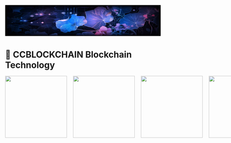 <!-- Background github cover with short introduction down below -->
<img src="https://github.com/Theropodr/Theropodr/blob/main/assets/RavenVanillaPhoenix.jpg" />

# 💫 CCBLOCKCHAIN Blockchain Technology

<div style="display: flex; justify-content: space-between;">
<img width="200" height="200" src="https://media.giphy.com/media/v1.Y2lkPTc5MGI3NjExMTB5NDJka255N3h4aGl1M2c0MzVnc3dmNDd5cXczZGN0dGN5OG00cSZlcD12MV9zdGlja2Vyc19zZWFyY2gmY3Q9cw/DdpmhAQpQZzwHSrQ3f/giphy.gif" style="margin-right: 20px;" />
<img width="200" height="200" src="https://media.giphy.com/media/7XPaG6ifhXK8Og4m6w/giphy.gif?cid=790b761110y42dkny7xxhiu3g435gswf47yqw3dcttcy8m4q&ep=v1_stickers_search&rid=giphy.gif&ct=s" style="margin-right: 20px;" />
<img width="200" height="200" src="https://media.giphy.com/media/sMxhudBF8BeWeCeBZQ/giphy.gif?cid=ecf05e47dcmgjkxudnszjfxjg1s05vgxjmzvq5mprbdwt8j4&ep=v1_stickers_search&rid=giphy.gif&ct=s" style="margin-right: 20px;" />
<img width="200" height="200" src="https://media.giphy.com/media/SaF7u0ujVP8Ke6eTlr/giphy.gif?cid=ecf05e473acc4cj8dze804embwwjr1lspqazakwcgy733v0j&ep=v1_stickers_search&rid=giphy.gif&ct=s" style="margin-right: 20px;" />

<!-- Intro tp Blockchain -->
# 💫 Blockchain 101

What is blockchain?
Blockchain technology is an advanced database mechanism that allows transparent information sharing within a business network. A blockchain database stores data in blocks that are linked together in a chain.

What is blockchain and how does it work?
First and foremost, blockchain is a public electronic ledger built around a P2P system that can be openly shared among disparate users to create an unchangeable record of transactions, each time-stamped and linked to the previous one. Every time a set of transactions is added, that data becomes another block in the chain (hence, the name).

Blockchain can only be updated by consensus between participants in the system, and once new data is entered it can never be erased. It is a write-once, append-many technology, making it a verifiable and auditable record of each and every transaction.

While it has great potential, blockchain technology development is still early days; CIOs and their business counterparts should expect setbacks in deploying the technology, including the real possibility of serious bugs in the software used atop blockchain. And as some companies have already discovered, it's not the be-all solution to many tech problems.

Blockchain standards organizations, universities and start-ups have proposed newer consensus protocols and methods for spreading out the computational and data storage workload to enable greater transactional throughput and overall scalability – a persistent problem for blockchain.  And the Linux Foundation’s Hyperledger Project has created modular tools for building out blockchain collaboration networks.

While some industry groups are working toward standardizing versions of blockchain software, there are also hundreds of startups working on their own versions of the distributed ledger technology.

<!-- Table of Contents down below are the lessons -->
# 📊 Table of Contents

- [Introduction](#introduction) 
- [Lesson](#lesson)           
- [Final Project](#final-project) 
- [Contributing](#contributing)           
- [License](#licensee)   
- [Acknowledgements](#acknowledgements) 
- [FAQ](#faq)       
- [Changelog](#changelogs)   

<!-- Introduction page -->
## [Introduction](#introduction)
This repository contains source code for CCBLOCKCHAIN "Blockchain Technology basic essentials that focuses on Basic and Intermediate concepts, codes and algorithm for Blockchain development.

#### ✨ Course Description:
This course is a advance topic that I've created in my own knowledge and source of collective information - Fundamentals of Programming is required. The course covers advanced topics in Blockchain development to train students in developing decentralize application. Topics to be covered include history of blockchain technology, consensus algorithm, solidity, dApp, EVM, Ethereum, Bitcoin, Solana, Chainlink, and many more.

#### ✨ Course outcomes:
At the end of the course, the student must be able to: 
1. Basic and advance understanding of blockchain development
2. Create a smart contract using solidity
3. Implement Object-Oriented in program design
4. Create and document decentralize application that uses a consensus algorithm

###### ⚡ Course Outline: [Introduction to blockchain technologies ](https://www.coursera.org/learn/introduction-blockchain-technologies) 

## [Lesson](#lesson)              

### CCBLOCKCHAIN Table lecture
#### Course Outline and Timeframe

<!-- Background github cover with short introduction down below 

| Week No. | Date Coverage | Topic                                                | Reference                                                                                           |
|----------|---------------|------------------------------------------------------|-----------------------------------------------------------------------------------------------------|
| 1        | April 6       | Class Orientation                                   | Course Syllabus                                                                                     |  
|          |               | - Ø University Mission & Vision                     |                                                                                                     | 
|          |               | - Ø College Mission & Vision                        |                                                                                                     |   
|          |               | - Ø Course Syllabi                                  |                                                                                                     |  
|          |               | - Ø Lab Guidelines and Safety Review                |                                                                                                     |
| 2        | April 6       | Arrays                                               | Chapter 8&9 Java Programming Eight Edition, Farrell, Joyce                                        |    
| 3        | April 13      | File and String manipulation                         | Chapter 7&13 Java Programming Eight Edition, Farrell, Joyce                                       |
| 4        | April 20      | Recursion                                            | Chapter 2 Introduction to Programming in Java: An Interdisciplinary Approach, 2nd Edition, Robert Sedgewick |
|          | April 27      |                                                      | Chapter 13 Java Programming: From Problem Analysis to Program Design, Fifth Edition, Malik, DS     |
| 5        | May 4         | Regular Expression                                   | Chapter 30 Java: The Complete Reference Tenth Edition, Schildt, Herbert, 2018                     |
| 6        | May 11        | Introduction to Classes                              | Chapter 3 Java Programming Eight Edition, Farrell, Joyce                                          |
| 7        | May 18        | Composition, objects, and classes                    | Chapter 3 Introduction to Programming in Java: An Interdisciplinary Approach, 2nd Edition, Robert Sedgewick |
| 8        | May 25        | Instance method Inheritance Polymorphism             | Chapter 10 Java Programming: From Problem Analysis to Program Design, Fifth Edition, Malik, DS     |
| 9        | June 1        | Introduction to Swing package                        | Chapter 14 Java Programming Eight Edition, Farrell, Joyce                                         |
| 10       | June 8        | Interfaces and event-driven programming              | Chapter 10 Core Java: Volume II Advanced Features Tenth Edition, Hortsmann, Cay S., 2017           |
| 11       | June 15       | Threads                                              | Chapter 11 Java: The Complete Reference Tenth Edition, Schildt, Herbert, 2018                     |
| 12       | June 22       | Runnable interface Synchronization                   | Chapter 11 Core Java: Volume II Advanced Features Tenth Edition, Hortsmann, Cay S., 2017           |
| 13       | June 29        | Course Synthesis & Final Examination                 |                                                                                                     |
-->

#### 👷 SUGGESTED READINGS, VIDEOS AND REFERENCES 📓

* EatTheBlocks - Julien Klepatch
* Dapp University - Greggory
* FreecodeCamp Web3 Blockchain Tutorial
* TheBlockchainCoders - Daulat Hussain
* IBM Technology - They will teach you some awesome stuff
* Hyperledger Technology - Best yt for learning corporate blockchain, learn hyperledger fabric
* CS50 - Harvard University - I currently studying here
* Patrick Collins - He is really good on teaching smart contract Audit
* Ivan on Tech - If you're a fan for Cryptocurrency and News, following him is a must. He has this awesome Blockchain company called Moralis
* Solana - Growing blockchain right now
* Alchemy - Alternative free online blockchain university that you can dive in
* Web3 Blockchain Developer - Mark Muskardin, he developed the web application for Notional (www.notional.finance) - a new DeFi protocol for fixed-interest peer-to-peer lending and borrowing.
* Binance - academy.binance.com

#### 🚀 COMING SOON

✍️ To do list:
- Build table for the course outline
- Setup contribution panel
- Upload documentation such as PowerPoint
- Setup docker CLI
- Upload and build smart contract

<!-- License -->
# 🔑 License

<!-- Add license code

-->

<!-- Changelogs -->
# 📜 Changelogs

<!-- Background github cover with short introduction down below 


# README

> [!NOTE]
> Sample only bala ka sa buhay mo

> [!TIP]
>  Ey ka muna Ey Eyy
> Add Contribution
> Add comment

> [!IMPORTANT]
> Crucial Important deep shit

> [!WARNING]
> Mama mo warning
> Papa mo warning
ss

> [!CAUTION]
> Fetus delitus
> Add comment
-->
